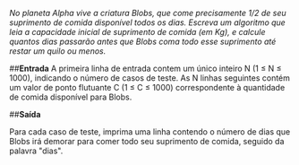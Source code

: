 *No planeta Alpha vive a criatura Blobs, que come precisamente 1/2 de seu suprimento de comida disponível todos os dias. Escreva um algoritmo que leia a capacidade inicial de suprimento de comida (em Kg), e calcule quantos dias passarão antes que Blobs coma todo esse suprimento até restar um quilo ou menos.*


##**Entrada**
A primeira linha de entrada contem um único inteiro N (1 ≤ N ≤ 1000), indicando o número de casos de teste. As N linhas seguintes contém um valor de ponto flutuante C (1 ≤ C ≤ 1000) correspondente à quantidade de comida disponível para Blobs.

##**Saída**

Para cada caso de teste, imprima uma linha contendo o número de dias que Blobs irá demorar para comer todo seu suprimento de comida, seguido da palavra "dias".